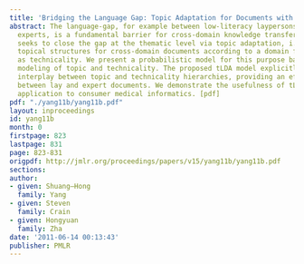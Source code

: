 ```yaml
---
title: 'Bridging the Language Gap: Topic Adaptation for Documents with Different Technicality'
abstract: The language-gap, for example between low-literacy laypersons and highly-technical
  experts, is a fundamental barrier for cross-domain knowledge transfer. This paper
  seeks to close the gap at the thematic level via topic adaptation, i.e., adjusting
  topical structures for cross-domain documents according to a domain factor such
  as technicality. We present a probabilistic model for this purpose based on joint
  modeling of topic and technicality. The proposed tLDA model explicitly encodes the
  interplay between topic and technicality hierarchies, providing an effective topic-bridge
  between lay and expert documents. We demonstrate the usefulness of tLDA with an
  application to consumer medical informatics. [pdf]
pdf: "./yang11b/yang11b.pdf"
layout: inproceedings
id: yang11b
month: 0
firstpage: 823
lastpage: 831
page: 823-831
origpdf: http://jmlr.org/proceedings/papers/v15/yang11b/yang11b.pdf
sections: 
author:
- given: Shuang–Hong
  family: Yang
- given: Steven
  family: Crain
- given: Hongyuan
  family: Zha
date: '2011-06-14 00:13:43'
publisher: PMLR
---
```

